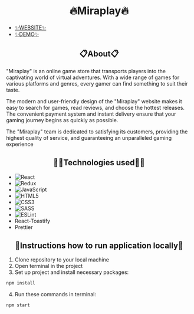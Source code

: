 <h1 align="center">🔥Miraplay🔥</h1>

- [✨WEBSITE✨](https://miraplay.cloud/)
- [✨DEMO✨](https://vserhiichuk.github.io/miraplay_test_client/login)

 <h2 align="center">📋About📋</h2>

"Miraplay" is an online game store that transports players into the captivating world of virtual adventures. With a wide range of games for various platforms and genres, every gamer can find something to suit their taste.

The modern and user-friendly design of the "Miraplay" website makes it easy to search for games, read reviews, and choose the hottest releases. The convenient payment system and instant delivery ensure that your gaming journey begins as quickly as possible.

The "Miraplay" team is dedicated to satisfying its customers, providing the highest quality of service, and guaranteeing an unparalleled gaming experience

<h2 align="center">🧙‍♂️Technologies used🧙‍♂️</h2>

 - ![React](https://img.shields.io/badge/react-%2320232a.svg?style=for-the-badge&logo=react&logoColor=%2361DAFB)
 - ![Redux](https://img.shields.io/badge/redux-%23593d88.svg?style=for-the-badge&logo=redux&logoColor=white)
 - ![JavaScript](https://img.shields.io/badge/javascript-%23323330.svg?style=for-the-badge&logo=javascript&logoColor=%23F7DF1E)
 - ![HTML5](https://img.shields.io/badge/html5-%23E34F26.svg?style=for-the-badge&logo=html5&logoColor=white)
 - ![CSS3](https://img.shields.io/badge/css3-%231572B6.svg?style=for-the-badge&logo=css3&logoColor=white)
 - ![SASS](https://img.shields.io/badge/SASS-hotpink.svg?style=for-the-badge&logo=SASS&logoColor=white)
 - ![ESLint](https://img.shields.io/badge/ESLint-4B3263?style=for-the-badge&logo=eslint&logoColor=white)
 - React-Toastify
 - Prettier

<h2 align="center">📌Instructions how to run application locally📌</h2>

1. Clone repository to your local machine
2. Open terminal in the project
3. Set up project and install necessary packages:
```bash 
npm install
```
4. Run these commands in terminal:
```bash 
npm start
```
